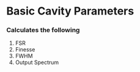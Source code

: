 # Basic Cavity Parameters

### Calculates the following

  1. FSR
  2. Finesse
  3. FWHM
  4. Output Spectrum
